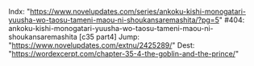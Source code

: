 Indx: "https://www.novelupdates.com/series/ankoku-kishi-monogatari-yuusha-wo-taosu-tameni-maou-ni-shoukansaremashita/?pg=5"
#404: ankoku-kishi-monogatari-yuusha-wo-taosu-tameni-maou-ni-shoukansaremashita [c35 part4]
Jump: "https://www.novelupdates.com/extnu/2425289/"
Dest: "https://wordexcerpt.com/chapter-35-4-the-goblin-and-the-prince/"